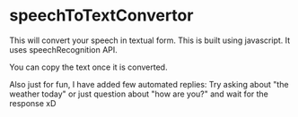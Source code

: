 # speechToTextConvertor
This will convert your speech in textual form.
This is built using javascript. It uses speechRecognition API. 

You can copy the text once it is converted. 

Also just for fun, I have added few automated replies:
Try asking about "the weather today" or just question about "how are you?" and wait for the response xD
